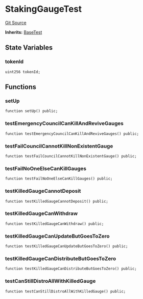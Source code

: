 # StakingGaugeTest
[Git Source](https://github.com/alchemix-finance/alchemix-v2-dao/blob/d8d0b0d485c418b8ae578e8607716a71a6b37bf6/src/test/StakingGauge.t.sol)

**Inherits:**
[BaseTest](/src/test/BaseTest.sol/contract.BaseTest.md)


## State Variables
### tokenId

```solidity
uint256 tokenId;
```


## Functions
### setUp


```solidity
function setUp() public;
```

### testEmergencyCouncilCanKillAndReviveGauges


```solidity
function testEmergencyCouncilCanKillAndReviveGauges() public;
```

### testFailCouncilCannotKillNonExistentGauge


```solidity
function testFailCouncilCannotKillNonExistentGauge() public;
```

### testFailNoOneElseCanKillGauges


```solidity
function testFailNoOneElseCanKillGauges() public;
```

### testKilledGaugeCannotDeposit


```solidity
function testKilledGaugeCannotDeposit() public;
```

### testKilledGaugeCanWithdraw


```solidity
function testKilledGaugeCanWithdraw() public;
```

### testKilledGaugeCanUpdateButGoesToZero


```solidity
function testKilledGaugeCanUpdateButGoesToZero() public;
```

### testKilledGaugeCanDistributeButGoesToZero


```solidity
function testKilledGaugeCanDistributeButGoesToZero() public;
```

### testCanStillDistroAllWithKilledGauge


```solidity
function testCanStillDistroAllWithKilledGauge() public;
```

